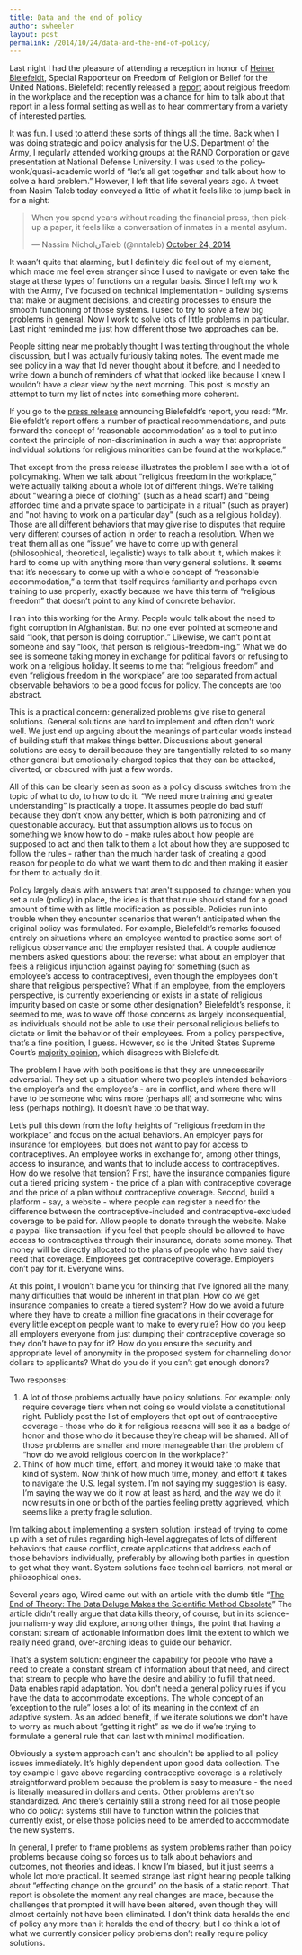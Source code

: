 ```yaml
---
title: Data and the end of policy
author: swheeler
layout: post
permalink: /2014/10/24/data-and-the-end-of-policy/
---
```


Last night I had the pleasure of attending a reception in honor of [Heiner Bielefeldt](http://www.ohchr.org/en/issues/freedomreligion/pages/freedomreligionindex.aspx), Special Rapporteur on Freedom of Religion or Belief for the United Nations. Bielefeldt recently released a [report](http://www.ohchr.org/Documents/Issues/Religion/A.69.261.pdf) about relgious freedom in the workplace and the reception was a chance for him to talk about that report in a less formal setting as well as to hear commentary from a variety of interested parties.

It was fun. I used to attend these sorts of things all the time. Back when I was doing strategic and policy analysis for the U.S. Department of the Army, I regularly attended working groups at the RAND Corporation or gave presentation at National Defense University. I was used to the policy-wonk/quasi-academic world of “let’s all get together and talk about how to solve a hard problem.” However, I left that life several years ago. A tweet from Nasim Taleb today conveyed a little of what it feels like to jump back in for a night:

<blockquote class="twitter-tweet" lang="en"><p>When you spend years without reading the financial press, then pick-up a paper, it feels like a conversation of inmates in a mental asylum.</p>&mdash; Nassim NicholنTaleb (@nntaleb) <a href="https://twitter.com/nntaleb/status/525614611215949825">October 24, 2014</a></blockquote>
<script async src="//platform.twitter.com/widgets.js" charset="utf-8"></script>

It wasn’t quite that alarming, but I definitely did feel out of my element, which made me feel even stranger since I used to navigate or even take the stage at these types of functions on a regular basis. Since I left my work with the Army, I’ve focused on technical implementation - building systems that make or augment decisions, and creating processes to ensure the smooth functioning of those systems. I used to try to solve a few big problems in general. Now I work to solve lots of little problems in particular. Last night reminded me just how different those two approaches can be.

People sitting near me probably thought I was texting throughout the whole discussion, but I was actually furiously taking notes. The event made me see policy in a way that I’d never thought about it before, and I needed to write down a bunch of reminders of what that looked like because I knew I wouldn’t have a clear view by the next morning. This post is mostly an attempt to turn my list of notes into something more coherent.

If you go to the [press release](http://www.ohchr.org/en/NewsEvents/Pages/DisplayNews.aspx?NewsID=15203&LangID=E) announcing Bielefeldt’s report, you read: “Mr. Bielefeldt’s report offers a number of practical recommendations, and puts forward the concept of ‘reasonable accommodation’ as a tool to put into context the principle of non-discrimination in such a way that appropriate individual solutions for religious minorities can be found at the workplace.”

That except from the press release illustrates the problem I see with a lot of policymaking. When we talk about “religious freedom in the workplace,” we’re actually talking about a whole lot of different things. We’re talking about "wearing a piece of clothing" (such as a head scarf) and "being afforded time and a private space to participate in a ritual" (such as prayer) and "not having to work on a particular day" (such as a religious holiday). Those are all different behaviors that may give rise to disputes that require very different courses of action in order to reach a resolution. When we treat them all as one “issue” we have to come up with general (philosophical, theoretical, legalistic) ways to talk about it, which makes it hard to come up with anything more than very general solutions. It seems that it’s necessary to come up with a whole concept of “reasonable accommodation,” a term that itself requires familiarity and perhaps even training to use properly, exactly because we have this term of “religious freedom” that doesn’t point to any kind of concrete behavior.

I ran into this working for the Army. People would talk about the need to fight corruption in Afghanistan. But no one ever pointed at someone and said “look, that person is doing corruption.” Likewise, we can’t point at someone and say “look, that person is religious-freedom-ing.” What we do see is someone taking money in exchange for political favors or refusing to work on a religious holiday. It seems to me that “religious freedom” and even “religious freedom in the workplace” are too separated from actual observable behaviors to be a good focus for policy. The concepts are too abstract.

This is a practical concern: generalized problems give rise to general solutions. General solutions are hard to implement and often don't work well. We just end up arguing about the meanings of particular words instead of building stuff that makes things better. Discussions about general solutions are easy to derail because they are tangentially related to so many other general but emotionally-charged topics that they can be attacked, diverted, or obscured with just a few words.

All of this can be clearly seen as soon as a policy discuss switches from the topic of what to do, to how to do it. “We need more training and greater understanding” is practically a trope. It assumes people do bad stuff because they don't know any better, which is both patronizing and of questionable accuracy. But that assumption allows us to focus on something we know how to do - make rules about how people are supposed to act and then talk to them a lot about how they are supposed to follow the rules - rather than the much harder task of creating a good reason for people to do what we want them to do and then making it easier for them to actually do it.

Policy largely deals with answers that aren't supposed to change: when you set a rule (policy) in place, the idea is that that rule should stand for a good amount of time with as little modification as possible. Policies run into trouble when they encounter scenarios that weren’t anticipated when the original policy was formulated. For example, Bielefeldt’s remarks focused entirely on situations where an employee wanted to practice some sort of religious observance and the employer resisted that. A couple audience members asked questions about the reverse: what about an employer that feels a religious injunction against paying for something (such as employee’s access to contraceptives), even though the employees don’t share that religious perspective? What if an employee, from the employers perspective, is currently experiencing or exists in a state of religious impurity based on caste or some other designation? Bielefeldt’s response, it seemed to me, was to wave off those concerns as largely inconsequential, as individuals should not be able to use their personal religious beliefs to dictate or limit the behavior of their employees. From a policy perspective, that’s a fine position, I guess. However, so is the United States Supreme Court’s [majority opinion](http://www.scotusblog.com/case-files/cases/sebelius-v-hobby-lobby-stores-inc/), which disagrees with Bielefeldt.

The problem I have with both positions is that they are unnecessarily adversarial. They set up a situation where two people’s intended behaviors - the employer’s and the employee’s - are in conflict, and where there will have to be someone who wins more (perhaps all) and someone who wins less (perhaps nothing). It doesn’t have to be that way.

Let’s pull this down from the lofty heights of “religious freedom in the workplace” and focus on the actual behaviors. An employer pays for insurance for employees, but does not want to pay for access to contraceptives. An employee works in exchange for, among other things, access to insurance, and wants that to include access to contraceptives. How do we resolve that tension? First, have the insurance companies figure out a tiered pricing system - the price of a plan with contraceptive coverage and the price of a plan without contraceptive coverage. Second, build a platform - say, a website - where people can register a need for the difference between the contraceptive-included and contraceptive-excluded coverage to be paid for. Allow people to donate through the website. Make a paypal-like transaction: if you feel that people should be allowed to have access to contraceptives through their insurance, donate some money. That money will be directly allocated to the plans of people who have said they need that coverage. Employees get contraceptive coverage. Employers don’t pay for it. Everyone wins.

At this point, I wouldn’t blame you for thinking that I’ve ignored all the many, many difficulties that would be inherent in that plan. How do we get insurance companies to create a tiered system? How do we avoid a future where they have to create a million fine gradations in their coverage for every little exception people want to make to every rule? How do you keep all employers everyone from just dumping their contraceptive coverage so they don’t have to pay for it? How do you ensure the security and appropriate level of anonymity in the proposed system for channeling donor dollars to applicants? What do you do if you can’t get enough donors?

Two responses:

1. A lot of those problems actually have policy solutions. For example: only require coverage tiers when not doing so would violate a constitutional right. Publicly post the list of employers that opt out of contraceptive coverage - those who do it for religious reasons will see it as a badge of honor and those who do it because they’re cheap will be shamed. All of those problems are smaller and more manageable than the problem of “how do we avoid religious coercion in the workplace?”
2. Think of how much time, effort, and money it would take to make that kind of system. Now think of how much time, money, and effort it takes to navigate the U.S. legal system. I’m not saying my suggestion is easy. I’m saying the way we do it now at least as hard, and the way we do it now results in one or both of the parties feeling pretty aggrieved, which seems like a pretty fragile solution.

I’m talking about implementing a system solution: instead of trying to come up with a set of rules regarding high-level aggregates of lots of different behaviors that cause conflict, create applications that address each of those behaviors individually, preferably by allowing both parties in question to get what they want. System solutions face technical barriers, not moral or philosophical ones.

Several years ago, Wired came out with an article with the dumb title “[The End of Theory: The Data Deluge Makes the Scientific Method Obsolete](http://archive.wired.com/science/discoveries/magazine/16-07/pb_theory)” The article didn’t really argue that data kills theory, of course, but in its science-journalism-y way did explore, among other things, the point that having a constant stream of actionable information does limit the extent to which we really need grand, over-arching ideas to guide our behavior.

That’s a system solution: engineer the capability for people who have a need to create a constant stream of information about that need, and direct that stream to people who have the desire and ability to fulfill that need. Data enables rapid adaptation. You don't need a general policy rules if you have the data to accommodate exceptions. The whole concept of an ‘exception to the rule” loses a lot of its meaning in the context of an adaptive system. As an added benefit, if we iterate solutions we don't have to worry as much about “getting it right” as we do if we’re trying to formulate a general rule that can last with minimal modification.

Obviously a system approach can't and shouldn't be applied to all policy issues immediately. It’s highly dependent upon good data collection. The toy example I gave above regarding contraceptive coverage is a relatively straightforward problem because the problem is easy to measure - the need is literally measured in dollars and cents. Other problems aren’t so standardized. And there’s certainly still a strong need for all those people who do policy: systems still have to function within the policies that currently exist, or else those policies need to be amended to accommodate the new systems.

In general, I prefer to frame problems as system problems rather than policy problems because doing so forces us to talk about behaviors and outcomes, not theories and ideas. I know I’m biased, but it just seems a whole lot more practical. It seemed strange last night hearing people talking about “effecting change on the ground” on the basis of a static report. That report is obsolete the moment any real changes are made, because the challenges that prompted it will have been altered, even though they will almost certainly not have been eliminated. I don’t think data heralds the end of policy any more than it heralds the end of theory, but I do think a lot of what we currently consider policy problems don’t really require policy solutions.
